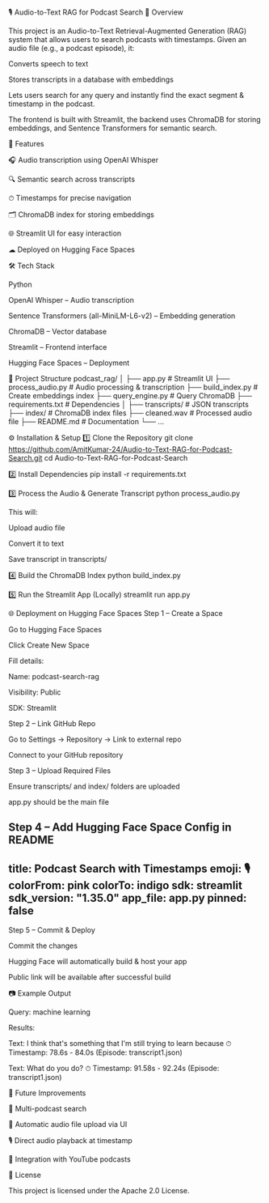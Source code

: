 🎙 Audio-to-Text RAG for Podcast Search
📌 Overview

This project is an Audio-to-Text Retrieval-Augmented Generation (RAG) system that allows users to search podcasts with timestamps.
Given an audio file (e.g., a podcast episode), it:

Converts speech to text

Stores transcripts in a database with embeddings

Lets users search for any query and instantly find the exact segment & timestamp in the podcast.

The frontend is built with Streamlit, the backend uses ChromaDB for storing embeddings, and Sentence Transformers for semantic search.

🚀 Features

🎧 Audio transcription using OpenAI Whisper

🔍 Semantic search across transcripts

⏱ Timestamps for precise navigation

🗂 ChromaDB index for storing embeddings

🌐 Streamlit UI for easy interaction

☁ Deployed on Hugging Face Spaces

🛠 Tech Stack

Python

OpenAI Whisper – Audio transcription

Sentence Transformers (all-MiniLM-L6-v2) – Embedding generation

ChromaDB – Vector database

Streamlit – Frontend interface

Hugging Face Spaces – Deployment

📂 Project Structure
podcast_rag/
│
├── app.py                 # Streamlit UI
├── process_audio.py       # Audio processing & transcription
├── build_index.py         # Create embeddings index
├── query_engine.py        # Query ChromaDB
├── requirements.txt       # Dependencies
│
├── transcripts/           # JSON transcripts
├── index/                 # ChromaDB index files
├── cleaned.wav            # Processed audio file
├── README.md              # Documentation
└── ...

⚙️ Installation & Setup
1️⃣ Clone the Repository
git clone https://github.com/AmitKumar-24/Audio-to-Text-RAG-for-Podcast-Search.git
cd Audio-to-Text-RAG-for-Podcast-Search

2️⃣ Install Dependencies
pip install -r requirements.txt

3️⃣ Process the Audio & Generate Transcript
python process_audio.py


This will:

Upload audio file

Convert it to text

Save transcript in transcripts/

4️⃣ Build the ChromaDB Index
python build_index.py

5️⃣ Run the Streamlit App (Locally)
streamlit run app.py

🌐 Deployment on Hugging Face Spaces
Step 1 – Create a Space

Go to Hugging Face Spaces

Click Create New Space

Fill details:

Name: podcast-search-rag

Visibility: Public

SDK: Streamlit

Step 2 – Link GitHub Repo

Go to Settings → Repository → Link to external repo

Connect to your GitHub repository

Step 3 – Upload Required Files

Ensure transcripts/ and index/ folders are uploaded

app.py should be the main file

Step 4 – Add Hugging Face Space Config in README
---
title: Podcast Search with Timestamps
emoji: 🎙
colorFrom: pink
colorTo: indigo
sdk: streamlit
sdk_version: "1.35.0"
app_file: app.py
pinned: false
---

Step 5 – Commit & Deploy

Commit the changes

Hugging Face will automatically build & host your app

Public link will be available after successful build

📷 Example Output

Query: machine learning

Results:

Text: I think that's something that I'm still trying to learn because
⏱ Timestamp: 78.6s - 84.0s (Episode: transcript1.json)

Text: What do you do?
⏱ Timestamp: 91.58s - 92.24s (Episode: transcript1.json)

📌 Future Improvements

🎯 Multi-podcast search

📁 Automatic audio file upload via UI

🎙 Direct audio playback at timestamp

🔗 Integration with YouTube podcasts

📜 License

This project is licensed under the Apache 2.0 License.
